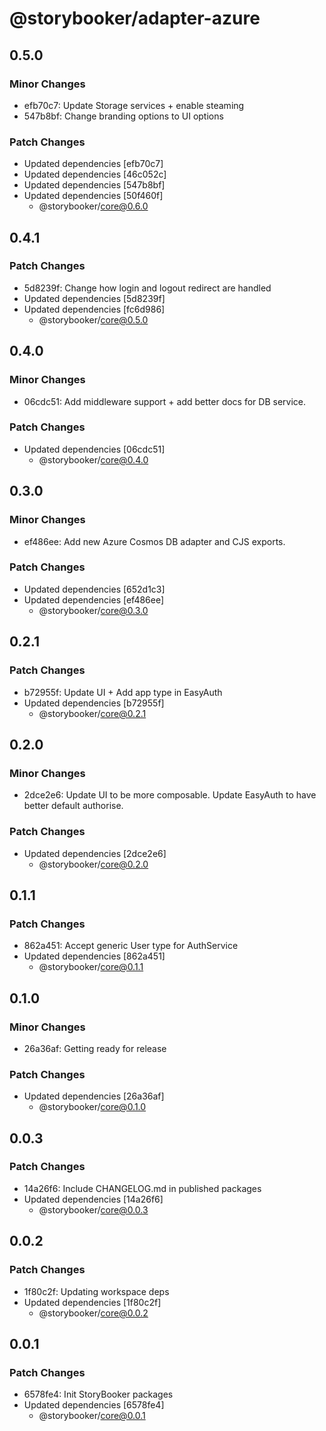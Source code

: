 # @storybooker/adapter-azure

## 0.5.0

### Minor Changes

- efb70c7: Update Storage services + enable steaming
- 547b8bf: Change branding options to UI options

### Patch Changes

- Updated dependencies [efb70c7]
- Updated dependencies [46c052c]
- Updated dependencies [547b8bf]
- Updated dependencies [50f460f]
  - @storybooker/core@0.6.0

## 0.4.1

### Patch Changes

- 5d8239f: Change how login and logout redirect are handled
- Updated dependencies [5d8239f]
- Updated dependencies [fc6d986]
  - @storybooker/core@0.5.0

## 0.4.0

### Minor Changes

- 06cdc51: Add middleware support + add better docs for DB service.

### Patch Changes

- Updated dependencies [06cdc51]
  - @storybooker/core@0.4.0

## 0.3.0

### Minor Changes

- ef486ee: Add new Azure Cosmos DB adapter and CJS exports.

### Patch Changes

- Updated dependencies [652d1c3]
- Updated dependencies [ef486ee]
  - @storybooker/core@0.3.0

## 0.2.1

### Patch Changes

- b72955f: Update UI + Add app type in EasyAuth
- Updated dependencies [b72955f]
  - @storybooker/core@0.2.1

## 0.2.0

### Minor Changes

- 2dce2e6: Update UI to be more composable. Update EasyAuth to have better default authorise.

### Patch Changes

- Updated dependencies [2dce2e6]
  - @storybooker/core@0.2.0

## 0.1.1

### Patch Changes

- 862a451: Accept generic User type for AuthService
- Updated dependencies [862a451]
  - @storybooker/core@0.1.1

## 0.1.0

### Minor Changes

- 26a36af: Getting ready for release

### Patch Changes

- Updated dependencies [26a36af]
  - @storybooker/core@0.1.0

## 0.0.3

### Patch Changes

- 14a26f6: Include CHANGELOG.md in published packages
- Updated dependencies [14a26f6]
  - @storybooker/core@0.0.3

## 0.0.2

### Patch Changes

- 1f80c2f: Updating workspace deps
- Updated dependencies [1f80c2f]
  - @storybooker/core@0.0.2

## 0.0.1

### Patch Changes

- 6578fe4: Init StoryBooker packages
- Updated dependencies [6578fe4]
  - @storybooker/core@0.0.1
